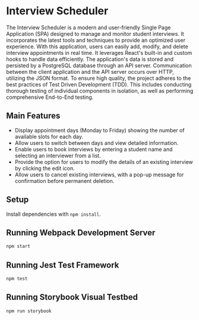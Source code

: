 # Interview Scheduler

The Interview Scheduler is a modern and user-friendly Single Page Application (SPA) designed to manage and monitor student interviews. It incorporates the latest tools and techniques to provide an optimized user experience. With this application, users can easily add, modify, and delete interview appointments in real time. It leverages React's built-in and custom hooks to handle data efficiently. The application's data is stored and persisted by a PostgreSQL database through an API server. Communication between the client application and the API server occurs over HTTP, utilizing the JSON format. To ensure high quality, the project adheres to the best practices of Test Driven Development (TDD). This includes conducting thorough testing of individual components in isolation, as well as performing comprehensive End-to-End testing.

## Main Features

* Display appointment days (Monday to Friday) showing the number of available slots for each day.
* Allow users to switch between days and view detailed information.
* Enable users to book interviews by entering a student name and selecting an interviewer from a list.
* Provide the option for users to modify the details of an existing interview by clicking the edit icon.
* Allow users to cancel existing interviews, with a pop-up message for confirmation before permanent deletion.

## Setup

Install dependencies with `npm install`.

## Running Webpack Development Server

```sh
npm start
```

## Running Jest Test Framework

```sh
npm test
```

## Running Storybook Visual Testbed

```sh
npm run storybook
```
